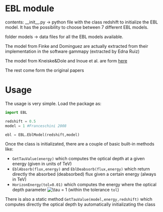 # EBL module

contents:
\_\_init\_\_.py -> python file with the class redshift to initialize the EBL model. It has the possibility to choose between 7 different EBL models.

folder models -> data files for all the EBL models available.

The model from Finke and Dominguez are actually extracted from their implementation in the software gammapy (extracted by Edna Ruiz)

The model from Kneiske&Dole and Inoue et al. are form [here](https://github.com/fermi-lat/celestialSources/tree/master/eblAtten/data)

The rest come form the original papers

# Usage

The usage is very simple. Load the package as:
```python
import EBL

redshift = 0.5
model = 1 #Franceschini 2008

ebl = EBL.EblModel(redshift,model)
```

Once the class is initializated, there are a couple of basic built-in methods like:
* ```GetTauValue(energy)``` which computes the optical depth at a given energy (given in units of TeV)
* ```EblAbsorb(flux,energy)``` and ```EblDeabsorb(flux,energy)``` which return directly the absorbed (deabsorbed) flux given a certain energy (always in TeV)
* ```HorizonEnergy(tol=0.01)``` which computes the energy where the optical depth parameter ![$\tau = 1$](https://render.githubusercontent.com/render/math?math=%24%5Ctau%20%3D%201%24) (within the tolerance ```tol```)

There is also a static method ```GetTauValue(model,energy,redshift)``` which computes directly the optical depth by automatically initializating the class
